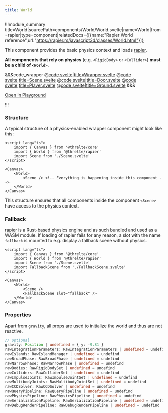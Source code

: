 ```yaml
---
title: World
---
```


<script lang="ts">
import Wrapper from '$examples/rapier/world/Wrapper.svelte'
</script>

!!!module_summary title=World|sourcePath=components/World/World.svelte|name=World|from=rapier|type=component|relatedDocs={[{name:"Rapier World reference",url:"https://rapier.rs/javascript3d/classes/World.html"}]}

This component provides the basic physics context and loads [rapier](https://rapier.rs/).

**All components that rely on physics** (e.g. `<RigidBody>` or `<Collider>`) **must be a child of `<World>`**.

<ExampleWrapper>
  <Wrapper />
</ExampleWrapper>

&&&code_wrapper
@[code svelte|title=Wrapper.svelte](../../examples/rapier/world/Wrapper.svelte)
@[code svelte|title=Scene.svelte](../../examples/rapier/world/Scene.svelte)
@[code svelte|title=Door.svelte](../../examples/rapier/world/Door.svelte)
@[code svelte|title=Player.svelte](../../examples/rapier/world/Player.svelte)
@[code svelte|title=Ground.svelte](../../examples/rapier/world/Ground.svelte)
&&&

[Open In Playground](/playground/rapier/world)

!!!

### Structure

A typical structure of a physics-enabled wrapper component might look like this:
```svelte title="Wrapper.svelte"
<script lang="ts">
	import { Canvas } from '@threlte/core'
	import { World } from '@threlte/rapier'
	import Scene from './Scene.svelte'
</script>

<Canvas>
	<World>
		<Scene /> <!-- Everything is happening inside this component -->
	</World>
</Canvas>
```

This structure ensures that all components inside the component `<Scene>` have access to the physics context.

### Fallback

[rapier](https://rapier.rs/) is a Rust-based physics engine and as such bundled and used as a WASM module. If loading of rapier fails for any reason, a slot with the name `fallback` is mounted to e.g. display a fallback scene without physics.

```svelte title="Wrapper.svelte"
<script lang="ts">
	import { Canvas } from '@threlte/core'
	import { World } from '@threlte/rapier'
	import Scene from './Scene.svelte'
	import FallbackScene from './FallbackScene.svelte'
</script>

<Canvas>
	<World>
		<Scene />
		<FallbackScene slot="fallback" />
	</World>
</Canvas>
```

### Properties

Apart from `gravity`, all props are used to initialize the world and thus are not reactive.

```ts
// optional
gravity: Position | undefined = { y: -9.81 }
rawIntegrationParameters: RawIntegrationParameters | undefined = undefind
rawIslands: RawIslandManager | undefined = undefind
rawBroadPhase: RawBroadPhase | undefined = undefind
rawNarrowPhase: RawNarrowPhase | undefined = undefind
rawBodies: RawRigidBodySet | undefined = undefind
rawColliders: RawColliderSet | undefined = undefind
rawImpulseJoints: RawImpulseJointSet | undefined = undefind
rawMultibodyJoints: RawMultibodyJointSet | undefined = undefind
rawCCDSolver: RawCCDSolver | undefined = undefind
rawQueryPipeline: RawQueryPipeline | undefined = undefind
rawPhysicsPipeline: RawPhysicsPipeline | undefined = undefind
rawSerializationPipeline: RawSerializationPipeline | undefined = undefind
rawDebugRenderPipeline: RawDebugRenderPipeline | undefined = undefind
```
